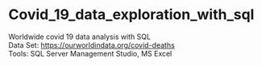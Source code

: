 # Covid_19_data_exploration_with_sql

Worldwide covid 19 data analysis with SQL                                                                                                                                          
Data Set: https://ourworldindata.org/covid-deaths                                                                                                                                   
Tools: SQL Server Management Studio, MS Excel
